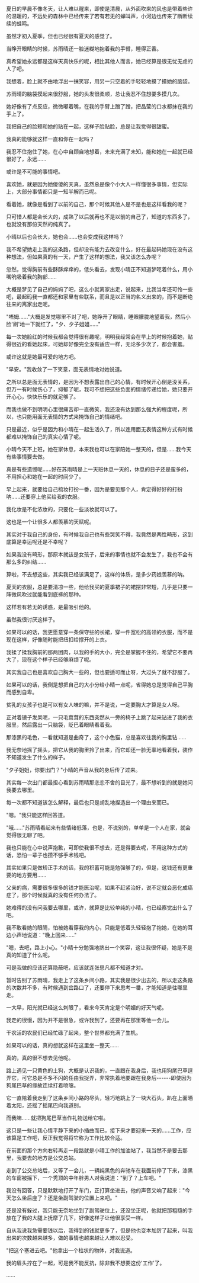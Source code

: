 <link rel="stylesheet" href="../../styles/text.css" />

夏日的早晨不像冬天，让人难以醒来，即使是清晨，从外面吹来的风也是带着些许的温暖的，不远处的森林中已经传来了若有若无的蝉叫声，小河边也传来了断断续续的蛙鸣。

虽然才初入夏季，但也已经很有夏天的感觉了。

当睁开眼睛的时候，苏雨晴还一脸迷糊地抱着我的手臂，睡得正香。

真希望她永远都是这样天真快乐的呢，相比其他人而言，她已经算是很无忧无虑的人了吧。

我想着，脸上就不由地浮出一抹笑容，用另一只空着的手轻轻地摸了摸她的脑袋。

苏雨晴的脑袋摸起来很舒服，她的头发很柔顺，总让我忍不住想要多摸几次。

她好像有了点反应，微微嘟着嘴，在我的手臂上蹭了蹭，把晶莹的口水都抹在我的手上了。

我把自己的脸颊和她的贴在一起，这样子脸贴脸，总是让我觉得很甜蜜。

我真的能够就这样一直和你在一起吗？

我忍不住抱住了她，在心中自顾自地想着，未来充满了未知，能和她在一起就已经很好了，永远......

或许是不可能的事情吧。

喜欢她，就是因为她傻傻的天真，虽然总是像个小大人一样懂很多事情，但实际上，大部分事情都只是一知半解而已呢。

看着她，就像是看到了以前的自己，那个时候其他人是不是也是这样看我的呢？

只可惜人都是会长大的，成熟了以后就再也不是以前的自己了，知道的东西多了，也就没有那份天然的纯真了。

小晴以后也会长大，她也会......也会变成我这样吗？

我不希望她走上我的这条路，但却没有能力去改变什么，好在最起码她现在没有这种想法，但如果真的有一天，产生了这样的想法，我又该怎么办呢？

忽然，觉得胸前有些酥酥痒痒的，低头看去，发现小晴正不知道梦呓着什么，用小嘴吮吸着我的胸部......

大概是梦见了自己的妈妈了吧，这么小就离家出走，说起来，比我当年还可怜一些吧，最起码我一直都还和家里有些联系，而且是以正当的名义出来的，而不是断绝往来的离家出走呢。

"唔姆......"大概是发觉哪里不对了吧，她睁开了眼睛，睡眼朦胧地望着我，然后小脸'刷'地一下就红了，"夕、夕子姐姐......"

每一次她脸红的时候我都会觉得很有趣呢，明明我经常会在早上的时候抱着她，贴得很近的看她起床，可她却好像完全没有适应一样，无论多少次了，都会害羞。

或许这就是她最可爱的地方吧。

"早安。"我收敛了一下笑意，面无表情地对她说道。

之所以总是面无表情的，是因为不想表露出自己的心情，有时候开心倒是没关系，但万一有时候伤心了，抑郁了呢，我可不想把这些负面的情绪传递给她，她只要开开心心，快快乐乐的就足够了。

而我也做不到明明心里很痛苦却一直微笑，我还没有达到那么强大的程度呢，所以，也只能用面无表情的方式来掩饰自己的情绪吧。

只是最近，似乎是因为和小晴在一起生活久了，所以连用面无表情这种方式有时候都难以掩饰自己的真实心情了呢。

小晴今天不上班，她在家休息，本来我也可以在家陪她一整天的，但是......我今天有些事情要去做。

真是有些遗憾呢......好在苏雨晴是上一天班休息一天的，休息的日子还是蛮多的，不用担心和她在一起的时间少了。

早上起来，就要给自己梳妆打扮一番，因为是要见那个人，肯定得好好的打扮呐......还要穿上他买给我的衣服。

我化妆是不化浓妆的，只要化一些淡妆就可以了。

这也是一个让很多人都羡慕的天赋呢。

其实对于我自己的身份，有时候我自己也有些哭笑不得，我竟然是两性畸形，这到底算是幸运呢还是不幸呢？

如果我没有畸形，那原本就该是女孩子，后来的事情也就不会发生了，我也不会有那么多的纠结......

算啦，不去想这些，其实我已经该满足了，这样的体质，是多少药娘羡慕的呐。

夏天的衣服，总是要清凉一些，他给我买的夏季裙子的裙摆非常短，几乎是只要一阵微风吹过就能看到底裤的那种。

这样若有若无的诱惑，是最吸引他的。

虽然我很讨厌这样子。

如果可以的话，我更愿意穿一条保守些的长裙，穿一件宽松的高领的衣服，而不是现在这样，好像随时能把纽扣给撑开的上衣。

我揉了揉我胸前的那两团肉，以我的手的大小，完全是掌握不住的，希望它不要再大了，现在这个样子已经够麻烦了呢。

其实我自己也是喜欢自己胸大一些的，但也要适可而止呀，大过头了就不舒服了。

如果可以的话，我倒是想把自己的大小分给小晴一点呢，省得她总是觉得自己平胸而感到自卑。

贫乳的女孩子也是可以有女人味的嘛，并不是说，一定要胸大才算是女人呀。

正对着镜子发呆呢，一只毛茸茸的东西突然从一旁的椅子上跳了起来钻进了我的衣服里，然后露出一只脑袋，眨巴着眼睛看着我。

那漆黑的毛色，一看就知道是曲奇了，这个小色猫，总是喜欢往我的胸里钻......

我无奈地摇了摇头，把它从我的胸里拎了出来，而它却还一脸无辜地看着我，装作不知道发生了什么的样子。

"夕子姐姐，你要出门？"小晴的声音从我的身后传了过来。

其实每一次出门都最担心看到苏雨晴那恋恋不舍的目光了，最不想听到的就是她问我要去哪里。

每一次都不知道该怎么解释，最后也只是胡乱地捏造出一个理由来而已。

"嗯。"我只能这样回答道。

"哦......"苏雨晴看起来有些情绪低落，也是，不说别的，单单是一个人在家，就会觉得很无聊了吧。

我也只能在心中说声抱歉，可即使我很不想去，还是得要去呢，不用这种方式的话，恐怕一辈子也攒不够手术钱吧。

其实如果只是做矫正手术的话，我的积蓄可能是勉强够了的，但是，这钱还有更重要的地方要用......

父亲的病，需要很多很多的钱才能医治呢，如果不赶紧治好，说不定就会恶化成癌症了，那个时候就真的没有任何办法了。

她难得的没有问我要去哪里，或许，就算是比较单纯的小晴，也已经察觉出什么了吧。

我不敢看她的眼睛，怕被她看穿我的内心，只能是低着头轻轻抱了抱她，在她的耳边小声地说道："晚上回来......"

"嗯，去吧，路上小心。"小晴十分勉强地挤出一个笑容，这让我很怀疑，她是不是真的知道了什么呢。

可是我做的应该还算隐蔽吧，应该就连张思凡都不知道才对。

暂时告别了苏雨晴，我走上了这条乡间小路，其实我是很少出去的，所以走这条路的次数并不多，有时候遇到岔路口了，还要停下来思考一番，才能知道是往哪里走。

一大早，阳光就已经这么刺眼了，看来今天肯定是个明媚的好天气呢。

我走的很慢，因为并不是很急，或许我到了，还要再在那里等他一会儿。

干农活的农民们已经忙碌了起来，整个世界都充满了生机。

如果可以的话，真的想就这样在这里坐一整天......

真的，真的很不想去见他呢。

路上遇见一只黄色的土狗，大概是认识我的，一直跟在我身后，我也用狗尾巴草逗弄它，可它总是不多不闪的任由我捉弄，非常执着地要跟在我身后------即使因为狗尾巴草的缘故连续打着喷嚏。

它一直陪着我走到了这条乡间小路的尽头，轻巧地跳上了一块大石头，趴在上面晒着太阳，还摇了摇尾巴向我道别。

而我嘛......就把狗尾巴草当作礼物送给它啦。

这只是一些让我心情平静下来的小插曲而已，接下来才要迎来一天的......工作，应该算是工作吧，反正我觉得将它称为工作比较合适。

在前面的那个方向右转再走一段路就是小晴工作的加油站了，我当然不是要去那里，我要去的地方是公交总站。

走到了公交总站后，又等了一会儿，一辆纯黑色的奔驰车在我面前停了下来，漆黑的车窗被摇下，一个秃顶的中年胖男人对我说道："到了？上车吧。"

我没有回答，只是默默地打开了车门，正打算坐进去，他的声音又响了起来："今天怎么坐后座了？还是坐副驾驶的位置上来吧。"

还是没有躲过，我只能无奈地坐到了副驾驶位上，还没坐正呢，他就把那粗糙的手放在了我的大腿上抚摩了几下，好像这样子让他很享受一样。

自从我说我急需要钱以后，我得到的钱就更多了，但是他也变本加厉了起来，叫我出来的次数越来越多，做的事情也越来越让人难以忍受。

"把这个塞进去吧。"他拿出一个柱状的物体，对我说道。

我的眉头拧在了一起，可是我不能反抗，除非我不想要这份'工作'了。

......
